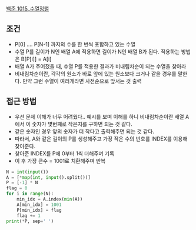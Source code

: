 
[백준 1015_수열정렬](https://www.acmicpc.net/problem/1015)

## 조건

- P[0] .... P[N-1] 까지의 수를 한 번씩 포함하고 있는 수열
- 수열 P를 길이가 N인 배열 A에 적용하면 길이가 N인 배열 B가 된다. 적용하는 방법은 B[P[i]] = A[i]
- 배열 A가 주어졌을 때, 수열 P를 적용한 결과가 비내림차순이 되는 수열을 찾아라
- 비내림차순이란, 각각의 원소가 바로 앞에 있는 원소보다 크거나 같을 경우를 말한다. 만약 그런 수열이 여러개라면 사전순으로 앞서는 것 출력



## 접근 방법

- 우선 문제 이해가 너무 어려웠다.. 예시를 보며 이해를 하니 비내림차순이란 배열 A에서 이 숫자가 몇번째로 작은지를 구하면 되는 것 같다.
- 같은 숫자인 경우 앞의 숫자가 더 작다고 출력해주면 되는 것 같다.
- 따라서, A와 같은 길이의 P를 생성해주고 가장 작은 수의 번호를 INDEX를 이용해 찾아준다.
- 찾아준 INDEX를 P에 0부터 1씩 더해주며 기록
- 이 후 가장 큰수 = 1001로 치환해주며 반복

```python
N = int(input())
A = [*map(int, input().split())]
P = [-1] * N
flag = 0
for i in range(N):
    min_idx = A.index(min(A))
    A[min_idx] = 1001
    P[min_idx] = flag
    flag += 1
print(*P, sep=' ')
```